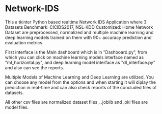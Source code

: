 # Network-IDS
This a tkinter Python based realtime Network IDS Application where 3 Datasets 
Benchmark: CICIDS2017, NSL-KDD
Customized: Home Network Dataset
are preprocessed, normalized and multiple machine learning and deep learning models trained on them with 90+ accuracy prediction and evaluation metrics. 

First interface is the Main dashboard which is in "Dashboard.py", from which you can click on machine learning models interface named as "ml_horizontal.py", and deep learning model interface as "dl_interface.py" and also can see the reports.

Multiple Models of Machine Learning and Deep Learning are utilized, You can choose any model from the options and when starting it will diplay the prediction in real-time and can also check reports of the concluded files of datasets. 

All other csv files are normalized dataset files , .joblib and .pkl files are model files.
 
